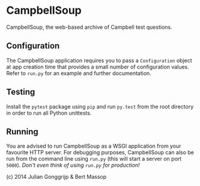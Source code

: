 CampbellSoup
============
CampbellSoup, the web-based archive of Campbell test questions.

Configuration
-------------
The CampbellSoup application requires you to pass a `Configuration` object at app creation time that provides a small number of configuration values. Refer to `run.py` for an example and further documentation.

Testing
-------
Install the `pytest` package using `pip` and run `py.test` from the root directory in order to run all Python unittests.

Running
-------
You are advised to run CampbellSoup as a WSGI application from your favourite HTTP server.
For debugging purposes, CampbellSoup can also be run from the command line using `run.py` (this will start a server on port `5000`). _Don't even think of using `run.py` for production!_


(c) 2014 Julian Gonggrijp & Bert Massop
